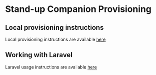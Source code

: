 # Stand-up Companion Provisioning

## Local provisioning instructions

Local provisioning instructions are available [here](docs/local-provisioning.md)

## Working with Laravel

Laravel usage instructions are available [here](docs/using-laravel.md)
